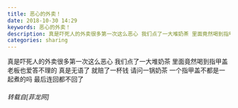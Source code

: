 ```yaml
---
title: 恶心的外卖！
date: 2018-10-30 14:29
keywords: 恶心的外卖！
description: 真是吓死人的外卖很多第一次这么恶心 我们点了一大堆奶茶 里面竟然喝到指甲盖 老板也爱答不理的 真是无语了 就赔了一杯钱 请问一锅奶茶 一个指甲盖不都是一起煮的吗 最后连回都不回了
categories: sharing
---
```

<td class="t_f" id="postmessage_2190545">

真是吓死人的外卖很多第一次这么恶心 我们点了一大堆奶茶 里面竟然喝到指甲盖 老板也爱答不理的 真是无语了 就赔了一杯钱 请问一锅奶茶 一个指甲盖不都是一起煮的吗 最后连回都不回了</td>
###### 转载自[菲龙网]